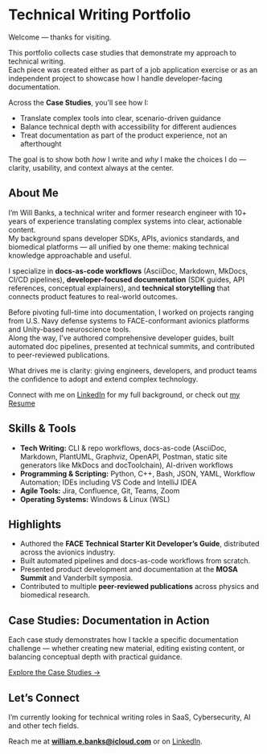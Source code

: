 
# Technical Writing Portfolio

Welcome — thanks for visiting.

This portfolio collects case studies that demonstrate my approach to technical writing.  
Each piece was created either as part of a job application exercise or as an independent project to showcase how I handle developer-facing documentation.  

Across the **Case Studies**, you’ll see how I:

- Translate complex tools into clear, scenario-driven guidance  
- Balance technical depth with accessibility for different audiences  
- Treat documentation as part of the product experience, not an afterthought  

The goal is to show both *how* I write and *why* I make the choices I do — clarity, usability, and context always at the center.


## About Me

I’m Will Banks, a technical writer and former research engineer with 10+ years of experience translating complex systems into clear, actionable content.  
My background spans developer SDKs, APIs, avionics standards, and biomedical platforms — all unified by one theme: making technical knowledge approachable and useful.

I specialize in **docs-as-code workflows** (AsciiDoc, Markdown, MkDocs, CI/CD pipelines), **developer-focused documentation** (SDK guides, API references, conceptual explainers), and **technical storytelling** that connects product features to real-world outcomes.

Before pivoting full-time into documentation, I worked on projects ranging from U.S. Navy defense systems to FACE-conformant avionics platforms and Unity-based neuroscience tools.  
Along the way, I’ve authored comprehensive developer guides, built automated doc pipelines, presented at technical summits, and contributed to peer-reviewed publications.

What drives me is clarity: giving engineers, developers, and product teams the confidence to adopt and extend complex technology.

Connect with me on [LinkedIn](https://www.linkedin.com/in/william-banks-7a736793/) for my full background, or check out [my Resume](https://docs.google.com/document/d/1yv8pqGzOZew67R3HoX8QbaK1VehR5nlt/export?format=pdf)

## Skills & Tools

- **Tech Writing:** CLI & repo workflows, docs-as-code (AsciiDoc, Markdown, PlantUML, Graphviz, OpenAPI, Postman, static site generators like MkDocs and docToolchain), AI-driven workflows
- **Programming & Scripting:** Python, C++, Bash, JSON, YAML, Workflow Automation; IDEs including VS Code and IntelliJ IDEA 
- **Agile Tools:** Jira, Confluence, Git, Teams, Zoom  
- **Operating Systems:** Windows & Linux (WSL)  

## Highlights

- Authored the **FACE Technical Starter Kit Developer’s Guide**, distributed across the avionics industry.  
- Built automated pipelines and docs-as-code workflows from scratch.  
- Presented product development and documentation at the **MOSA Summit** and Vanderbilt symposia.  
- Contributed to multiple **peer-reviewed publications** across physics and biomedical research.  

## Case Studies: Documentation in Action

Each case study demonstrates how I tackle a specific documentation challenge — whether creating new material, editing existing content, or balancing conceptual depth with practical guidance.

[Explore the Case Studies →](./case-studies/)

## Let’s Connect

I’m currently looking for technical writing roles in SaaS, Cybersecurity, AI and other tech fields.  

Reach me at **william.e.banks@icloud.com** or on [LinkedIn](https://www.linkedin.com/in/william-banks-7a736793/).  
